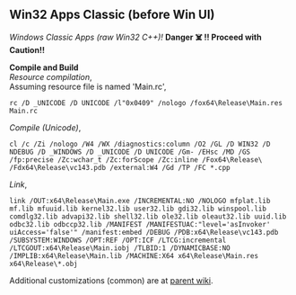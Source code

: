 ## Win32 Apps Classic (before Win UI)
*Windows Classic Apps (raw Win32 C++)!*  **Danger ☠️ !!  Proceed with Caution!!**

**Compile and Build**  
*Resource compilation*,  
Assuming resource file is named 'Main.rc',

    rc /D _UNICODE /D UNICODE /l"0x0409" /nologo /fox64\Release\Main.res Main.rc

*Compile (Unicode)*,

    cl /c /Zi /nologo /W4 /WX /diagnostics:column /O2 /GL /D WIN32 /D NDEBUG /D _WINDOWS /D _UNICODE /D UNICODE /Gm- /EHsc /MD /GS /fp:precise /Zc:wchar_t /Zc:forScope /Zc:inline /Fox64\Release\ /Fdx64\Release\vc143.pdb /external:W4 /Gd /TP /FC *.cpp

*Link*,

    link /OUT:x64\Release\Main.exe /INCREMENTAL:NO /NOLOGO mfplat.lib mf.lib mfuuid.lib kernel32.lib user32.lib gdi32.lib winspool.lib comdlg32.lib advapi32.lib shell32.lib ole32.lib oleaut32.lib uuid.lib odbc32.lib odbccp32.lib /MANIFEST /MANIFESTUAC:"level='asInvoker' uiAccess='false'" /manifest:embed /DEBUG /PDB:x64\Release\vc143.pdb /SUBSYSTEM:WINDOWS /OPT:REF /OPT:ICF /LTCG:incremental /LTCGOUT:x64\Release\Main.iobj /TLBID:1 /DYNAMICBASE:NO /IMPLIB:x64\Release\Main.lib /MACHINE:X64 x64\Release\Main.res x64\Release\*.obj


Additional customizations (common) are at [parent wiki](https://github.com/atiq-cs/cpp/blob/dev/README.md).